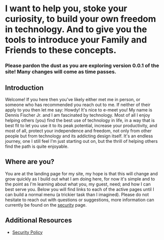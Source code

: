 # I want to help you, stoke your curiosity, to build your own freedom in technology. And to give you the tools to introduce your Family and Friends to these concepts.
### Please pardon the dust as you are exploring version 0.0.1 of the site! Many changes will come as time passes.

## Introduction

Welcome! If you here then you've likely either met me in person, or someone who has recommended you reach out to me. If neither of their apply to you then let me say:
Howdy! It's nice to e-meet you!
My name is Dennis Fischer Jr. and I am fascinated by technology. Most of all I enjoy helping others (you) find the best use of technology in life, in a way that is best fit to let you use it to its peak potential, increase your productivity, and most of all, protect your independence and freedom, not only from other people but from technology and its addicting design itself. It's an endless journey, one I still feel I'm just starting out on, but the thrill of helping others find the path is quite enjoyable.

## Where are you?

You are at the landing page for my site, my hope is that this will change and grow quickly as I build out what I am doing here, for now it's simple and to the point as I'm learning about what you, my guest, need; and how I can best serve you. Below you will find links to each of the active pages until I can build a normal menu (a trickier task than I imagined).
Please do not hesitate to reach out with questions or suggestions, more information can currently be found on the [security](www.dwfjr.com/security_policy/) page.

## Additional Resources
- [Security Policy](www.dwfjr.com/security_policy/)
